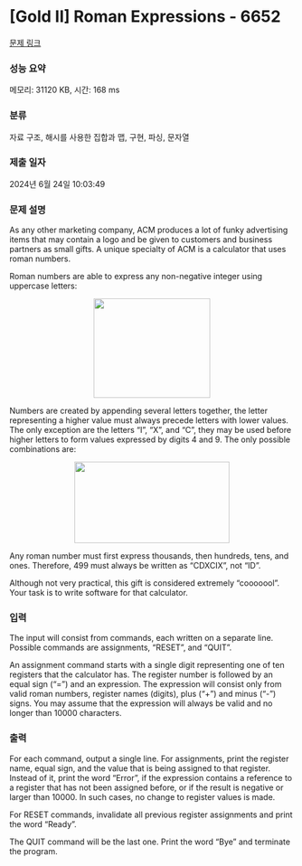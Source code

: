 # [Gold II] Roman Expressions - 6652 

[문제 링크](https://www.acmicpc.net/problem/6652) 

### 성능 요약

메모리: 31120 KB, 시간: 168 ms

### 분류

자료 구조, 해시를 사용한 집합과 맵, 구현, 파싱, 문자열

### 제출 일자

2024년 6월 24일 10:03:49

### 문제 설명

<p>As any other marketing company, ACM produces a lot of funky advertising items that may contain a logo and be given to customers and business partners as small gifts. A unique specialty of ACM is a calculator that uses roman numbers.</p>

<p>Roman numbers are able to express any non-negative integer using uppercase letters:</p>

<p style="text-align: center;"><img alt="" src="https://onlinejudgeimages.s3-ap-northeast-1.amazonaws.com/problem/6652/1.png" style="height:176px; width:206px"></p>

<p>Numbers are created by appending several letters together, the letter representing a higher value must always precede letters with lower values. The only exception are the letters “I”, “X”, and “C”, they may be used before higher letters to form values expressed by digits 4 and 9. The only possible combinations are:</p>

<p style="text-align: center;"><img alt="" src="https://onlinejudgeimages.s3-ap-northeast-1.amazonaws.com/problem/6652/2.png" style="height:144px; width:274px"></p>

<p>Any roman number must first express thousands, then hundreds, tens, and ones. Therefore, 499 must always be written as “CDXCIX”, not “ID”.</p>

<p>Although not very practical, this gift is considered extremely “cooooool”. Your task is to write software for that calculator.</p>

### 입력 

 <p>The input will consist from commands, each written on a separate line. Possible commands are assignments, “RESET”, and “QUIT”.</p>

<p>An assignment command starts with a single digit representing one of ten registers that the calculator has. The register number is followed by an equal sign (“=”) and an expression. The expression will consist only from valid roman numbers, register names (digits), plus (“+”) and minus (“-”) signs. You may assume that the expression will always be valid and no longer than 10000 characters.</p>

### 출력 

 <p>For each command, output a single line. For assignments, print the register name, equal sign, and the value that is being assigned to that register. Instead of it, print the word “Error”, if the expression contains a reference to a register that has not been assigned before, or if the result is negative or larger than 10000. In such cases, no change to register values is made.</p>

<p>For RESET commands, invalidate all previous register assignments and print the word “Ready”.</p>

<p>The QUIT command will be the last one. Print the word “Bye” and terminate the program.</p>

